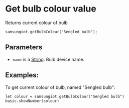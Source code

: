 # Get bulb colour value

Returns current colour of bulb

```sig
samsungiot.getBulbColour("Sengled bulb");
```

## Parameters

* `name` is a [String](/types/string). Bulb device name.

## Examples:

To get current colour of bulb, named "Sengled bulb":

```blocks
let colour = samsungiot.getBulbColour("Sengled bulb")
basic.showNumber(colour)
```
